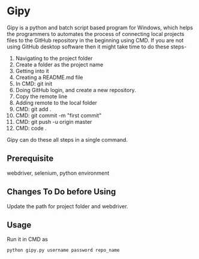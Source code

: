 # Gipy
Gipy is a python and batch script based program for Windows, which helps the programmers to automates the process of connecting local projects files to the GitHub repository in the beginning using CMD.
If you are not using GitHub desktop software then it might take time to do these steps-
1. Navigating to the project folder
2. Create a folder as the project name
3. Getting into it
4. Creating a README.md file
5. In CMD: git init
6. Doing  GitHub login, and create a new repository.
7. Copy the remote line
8. Adding remote to the local folder
9. CMD: git add .  
10. CMD: git commit -m "first commit"
11. CMD: git push -u origin master
12. CMD:  code .

Gipy can do these all steps in a single command.

## Prerequisite
webdriver,
selenium,
python environment

## Changes To Do before Using 
Update the path for project folder and webdriver.

## Usage
Run it in CMD as
```cmd
python gipy.py username password repo_name
```

